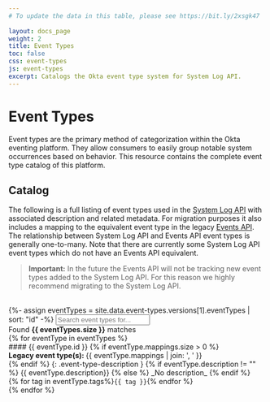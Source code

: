 ```yaml
---
# To update the data in this table, please see https://bit.ly/2xsgk47
 
layout: docs_page
weight: 2
title: Event Types
toc: false
css: event-types
js: event-types
excerpt: Catalogs the Okta event type system for System Log API.
---
```


# Event Types

Event types are the primary method of categorization within the Okta eventing platform. They allow consumers to easily group notable system occurrences based on behavior. This resource contains the complete event type catalog of this platform.

## Catalog

The following is a full listing of event types used in the [System Log API](/docs/api/resources/system_log) with associated description and related metadata. For migration purposes it also includes a mapping to the equivalent event type in the legacy [Events API](/docs/api/resources/events). 
The relationship between System Log API and Events API event types is generally one-to-many. Note that there are currently some System Log API event types which do not have an Events API equivalent.

> **Important:** In the future the Events API will not be tracking new event types added to the System Log API. For this reason we highly recommend migrating to the System Log API.

<br>
{%- assign eventTypes = site.data.event-types.versions[1].eventTypes | sort: "id" -%}
<input type="text" id="event-type-search" name="filter" autocomplete="off" autocorrect="off" autocapitalize="off" spellcheck="false" placeholder="Search event types for...">
<div id="event-type-count">Found <b>{{ eventTypes.size }}</b> matches</div>
{% for eventType in eventTypes %}
<div class="event-type" markdown="block">
#### {{ eventType.id }}
{% if eventType.mappings.size > 0 %}
<div class="event-type-mappings">
  <b>Legacy event type(s): </b> {{ eventType.mappings | join: ', ' }}
</div>
{% endif %}
{: .event-type-description }
{% if eventType.description != "" %}
{{ eventType.description}}
{% else %}
_No description_
{% endif %}
<div class="event-type-tags">
{% for tag in eventType.tags%}<code class="event-type-tag">{{ tag }}</code>{% endfor %}
</div>
</div>
{% endfor %}
